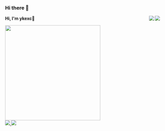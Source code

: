 ### Hi there 👋

<a href="https://github.com/ykexc#gh-light-mode-only">
  <img align="right" src="https://github-readme-stats-git-masterrstaa-rickstaa.vercel.app/api?username=ykexc&show_icons=true&icon_color=805AD5&text_color=718096&bg_color=ffffff&hide_title=true#gh-light-mode-only"/>
</a>
<a href="https://github.com/ykexc#gh-dark-mode-only">
  <img align="right" src="https://github-readme-stats-git-masterrstaa-rickstaa.vercel.app/api?username=ykexc&show_icons=true&hide_title=true&theme=merko#gh-dark-mode-only"/>
</a>

<b>Hi, I'm ykexc👋</b>

<a href="https://github.com/ykexc">
  <img src = 'http://qcloudcos.xunjiepdf.com/xunjievideo/temp/202306131902/96fca0022c6f43ed9d0932d2d0a9f106/video_230613_194700.gif' width="310"/>
</a>

<br>

<a href="https://tonngw.com">
  <img src="https://img.shields.io/badge/Author-ykexc-pink" />
</a>

<a href="https://github.com/ykexc">
  <img src="https://komarev.com/ghpvc/?username=ykexc" />
</a>
